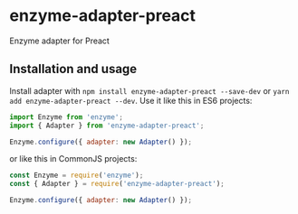 # enzyme-adapter-preact

Enzyme adapter for Preact

## Installation and usage

Install adapter with `npm install enzyme-adapter-preact --save-dev` or `yarn add enzyme-adapter-preact --dev`. Use it like this in ES6 projects:

```javascript
import Enzyme from 'enzyme';
import { Adapter } from 'enzyme-adapter-preact';

Enzyme.configure({ adapter: new Adapter() });
```

or like this in CommonJS projects:

```javascript
const Enzyme = require('enzyme');
const { Adapter } = require('enzyme-adapter-preact');

Enzyme.configure({ adapter: new Adapter() });
```
